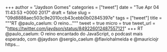 
+++
author = "Jaydson Gomes"
categories = ["tweet"]
date = "Tue Apr 04 11:43:53 +0000 2017"
draft = false
slug = "09d8888aec503c9e2010ccb43cebb0b02845397e"
tags = ["tweet"]
title = """RT @paulo_caelum: O reino..."""
tweet = true
micro = true
tweet_url = "https://twitter.com/jaydson/status/849226012487557121"
+++
RT @paulo_caelum: O reino encantado do JavaScript, o podcast mais esperado, com @jaydson @sergio_caelum @flaviohalmeida e @mauriciojr https…
